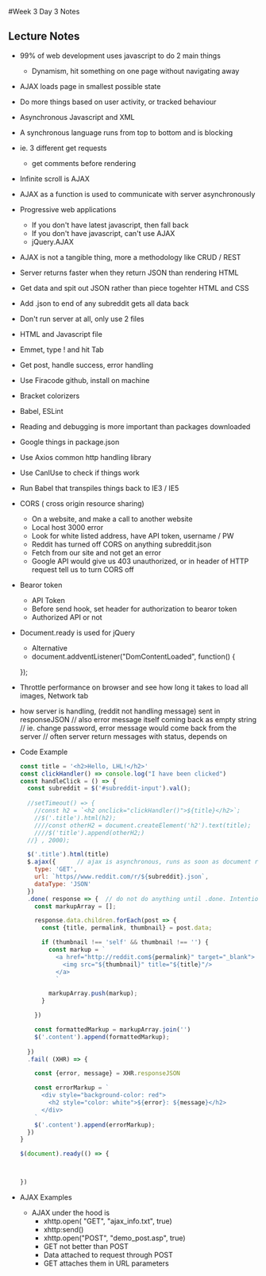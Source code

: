 #Week 3 Day 3 Notes
## Lecture Notes

* 99% of web development uses javascript to do 2 main things
  * Dynamism, hit something on one page without navigating away

* AJAX loads page in smallest possible state
* Do more things based on user activity, or tracked behaviour
* Asynchronous Javascript and XML
* A synchronous language runs from top to bottom and is blocking
* ie. 3 different get requests
  * get comments before rendering
* Infinite scroll is AJAX
* AJAX as a function is used to communicate with server asynchronously
* Progressive web applications
  * If you don't have latest javascript, then fall back
  * If you don't have javascript, can't use AJAX
  * jQuery.AJAX
* AJAX is not a tangible thing, more a methodology like CRUD / REST
* Server returns faster when they return JSON than rendering HTML
* Get data and spit out JSON rather than piece togehter HTML and CSS
* Add .json to end of any subreddit gets all data back
* Don't run server at all, only use 2 files
* HTML and Javascript file
* Emmet, type ! and hit Tab
* Get post, handle success, error handling
* Use Firacode github, install on machine
* Bracket colorizers
* Babel, ESLint

* Reading and debugging is more important than packages downloaded
* Google things in package.json 
* Use Axios common http handling library
* Use CanIUse to check if things work
* Run Babel that transpiles things back to IE3 / IE5

* CORS ( cross origin resource sharing)
  * On a website, and make a call to another website
  * Local host 3000 error
  * Look for white listed address, have API token, username / PW
  * Reddit has turned off CORS on anything subreddit.json
  * Fetch from our site and not get an error
  * Google API would give us 403 unauthorized, or in header of HTTP request tell us to turn CORS off
   
* Bearor token
  * API Token
  * Before send hook, set header for authorization to bearor token
  * Authorized API or not

* Document.ready is used for jQuery
  * Alternative
  * document.addventListener("DomContentLoaded", function() {

  });

* Throttle performance on browser and see how long it takes to load all images, Network tab


*  how server is handling, (reddit not handling message) sent in responseJSON
// also error message itself coming back as empty string
// ie. change password, error message would come back from the server
// often server return messages with status, depends on 



* Code Example
  ```javascript
  const title = '<h2>Hello, LHL!</h2>'
  const clickHandler() => console.log("I have been clicked")
  const handleClick = () => {
    const subreddit = $('#subreddit-input').val();
    
    //setTimeout() => {
      //const h2 = `<h2 onclick="clickHandler()">${title}</h2>`;
      //$('.title').html(h2);
      ////const otherH2 = document.createElement('h2').text(title);
      ////$('title').append(otherH2;)
    //} , 2000);

    $('.title').html(title)
    $.ajax({      // ajax is asynchronous, runs as soon as document ready
      type: 'GET',
      url: `https//www.reddit.com/r/${subreddit}.json`,
      dataType: 'JSON'
    })
    .done( response => {  // do not do anything until .done. Intentionally blocking. .done is as same as .then in Javascript promise
      const markupArray = [];

      response.data.children.forEach(post => {
        const {title, permalink, thumbnail} = post.data;

        if (thumbnail !== 'self' && thumbnail !== '') {        
          const markup = `
            <a href="http://reddit.com${permalink}" target="_blank">
              <img src="${thumbnail}" title="${title}"/>
            </a>
            `

          markupArray.push(markup);
        }

      })

      const formattedMarkup = markupArray.join('')
      $('.content').append(formattedMarkup);
      
    })
    .fail( (XHR) => {

      const {error, message} = XHR.responseJSON

      const errorMarkup = `
        <div style="background-color: red">
          <h2 style="color: white">${error}: ${message}</h2>
        </div>
      `
      $('.content').append(errorMarkup);
    }) 
  }

  $(document).ready(() => {



  })

  ```

* AJAX Examples
  * AJAX under the hood is
    * xhttp.open( "GET", "ajax_info.txt", true)
    * xhttp:send()
    * xhttp.open("POST", "demo_post.asp", true)
    * GET not better than POST
    * Data attached to request through POST
    * GET attaches them in URL parameters
